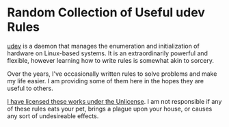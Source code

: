 # Random Collection of Useful udev Rules

[udev](https://en.wikipedia.org/wiki/Udev) is a daemon that manages the enumeration and initialization of hardware on Linux-based systems. It is an extraordinarily powerful and flexible, however learning how to write rules is somewhat akin to sorcery.

Over the years, I've occasionally written rules to solve problems and make my life easier. I am providing some of them here in the hopes they are useful to others.

[I have licensed these works under the Unlicense](LICENSE). I am not responsible if any of these rules eats your pet, brings a plague upon your house, or causes any sort of undesireable effects.
